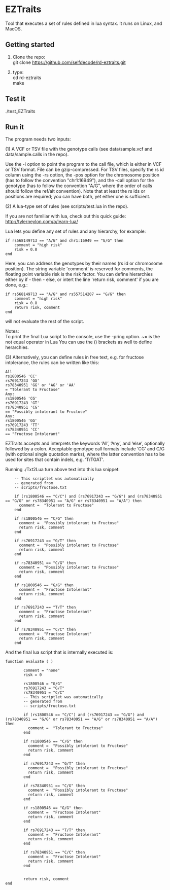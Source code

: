# EZTraits

Tool that executes a set of rules defined in lua syntax. It runs on Linux, and MacOS.

## Getting started

1. Clone the repo:  
git clone https://github.com/selfdecode/rd-eztraits.git  

3. type:  
   cd rd-eztraits  
   make  

## Test it

./test_EZTraits

## Run it

The program needs two inputs:  

(1) A VCF or TSV file with the genotype calls (see data/sample.vcf and data/sample.calls in the repo).  

Use the -i option to point the program to the call file, which is either in VCF or TSV format. File can be gzip-compressed. For TSV files, specify the rs id column using the -rs option, the -pos option for the chromosome position (has to follow the convention "chr1:16949"), and the -call option for the genotype (has to follow the convention "A/G", where the order of calls should follow the ref/alt convention). Note that at least the rs ids or positions are required; you can have both, yet either one is sufficient.


(2) A lua-type set of rules (see scripts/test.lua in the repo).

If you are not familiar with lua, check out this quick guide: http://tylerneylon.com/a/learn-lua/

Lua lets you define any set of rules and any hierarchy, for example:

	if rs568149713 == "A/G" and chr1:16949 == "G/G" then
		comment = "high risk"
		risk = 0.8
	end

Here, you can address the genotypes by their names (rs id or chromosome position). The string variable 'comment' is reserved for comments, the floating point variable risk is the risk factor. You can define hierarchies either by if - then - else, or intert the line 'return risk, comment' if you are done, e.g.:

	if rs568149713 == "A/G" and rs557514207 == "G/G" then
		comment = "high risk"
		risk = 0.8
		return risk, comment
	end

will not evaluate the rest of the script. 

Notes:  
To print the final Lua script to the console, use the -pring option.
~= is the not equal operator in Lua 
You can use the () brackets as well to define herarchies.  


(3) Alternatively, you can define rules in free text, e.g. for fructose intolerance, the rules can be written like this:

	All
	rs1800546 'CC'
	rs76917243 'GG'
	rs78340951 'GG' or 'AG' or 'AA'
	= "Tolerant to Fructose"
	Any:
	rs1800546 'CG'
	rs76917243 'GT'
	rs78340951 'CG'
	== "Possibly intolerant to Fructose"
	Any:
	rs1800546 'GG'
	rs76917243 'TT'
	rs78340951 'CC'
	== "Fructose Intolerant"

EZTraits accepts and interprets the keywords ‘All’, ‘Any’, and ‘else’, optionally followed by a colon. Acceptable genotype call formats include ‘CG’ and C/G (with optional single quotation marks), where the latter convention has to be used for sites that contain indels, e.g. ‘T/TGAT’.  

Running ./Txt2Lua turn above text into this lua snippet:  


        -- This scriptlet was automatically
        -- generated from
        -- scripts/fructose.txt

        if (rs1800546 == "C/C") and (rs76917243 == "G/G") and (rs78340951 == "G/G" or rs78340951 == "A/G" or rs78340951 == "A/A") then
          comment =  "Tolerant to Fructose"
        end

        if rs1800546 == "C/G" then
          comment =  "Possibly intolerant to Fructose"
          return risk, comment
        end

        if rs76917243 == "G/T" then
          comment =  "Possibly intolerant to Fructose"
          return risk, comment
        end

        if rs78340951 == "C/G" then
          comment =  "Possibly intolerant to Fructose"
          return risk, comment
        end

        if rs1800546 == "G/G" then
          comment =  "Fructose Intolerant"
          return risk, comment
        end

        if rs76917243 == "T/T" then
          comment =  "Fructose Intolerant"
          return risk, comment
        end

        if rs78340951 == "C/C" then
          comment =  "Fructose Intolerant"
          return risk, comment
        end

And the final lua script that is internally executed is:

	function evaluate ( )

        	comment = "none"
        	risk = 0

        	rs1800546 = "G/G"
        	rs76917243 = "G/T"
        	rs78340951 = "C/C"
        	-- This scriptlet was automatically
        	-- generated from
        	-- scripts/fructose.txt

        	if (rs1800546 == "C/C") and (rs76917243 == "G/G") and (rs78340951 == "G/G" or rs78340951 == "A/G" or rs78340951 == "A/A") then
          	  comment =  "Tolerant to Fructose"
        	end

        	if rs1800546 == "C/G" then
          	  comment =  "Possibly intolerant to Fructose"
           	  return risk, comment
        	end

        	if rs76917243 == "G/T" then
          	  comment =  "Possibly intolerant to Fructose"
          	  return risk, comment
        	end

        	if rs78340951 == "C/G" then
          	  comment =  "Possibly intolerant to Fructose"
           	  return risk, comment
        	end

        	if rs1800546 == "G/G" then
          	  comment =  "Fructose Intolerant"
          	  return risk, comment
        	end

        	if rs76917243 == "T/T" then
          	  comment =  "Fructose Intolerant"
          	  return risk, comment
        	end

        	if rs78340951 == "C/C" then
          	  comment =  "Fructose Intolerant"
          	  return risk, comment
        	end


        	return risk, comment
	end



